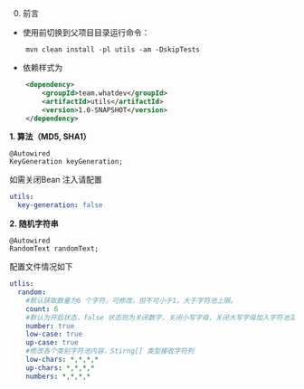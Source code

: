 0. 前言
 - 使用前切换到父项目目录运行命令：

```
    mvn clean install -pl utils -am -DskipTests
```

 - 依赖样式为
```xml
    <dependency>
        <groupId>team.whatdev</groupId>
        <artifactId>utils</artifactId>
        <version>1.0-SNAPSHOT</version>
    </dependency>
```

**1. 算法（MD5, SHA1）**
```
@Autowired
KeyGeneration keyGeneration;
```
如需关闭Bean 注入请配置
```yaml
utils:
  key-generation: false
```

**2. 随机字符串**
```
@Autowired
RandomText randomText;
```
配置文件情况如下
```yaml
utlis:
  random:
    #默认获取数量为6 个字符，可修改，但不可小于1，大于字符池上限。
    count: 6
    #默认为开启状态，false 状态则为关闭数字，关闭小写字母，关闭大写字母加入字符池混淆
    number: true
    low-case: true
    up-case: true
    #修改各个类别字符池内容，Stirng[] 类型接收字符列
    low-chars: *,*,*,*
    up-chars: *,*,*,*
    numbers: *,*,*,*

```